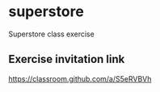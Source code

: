 # superstore
Superstore class exercise

## Exercise invitation link
https://classroom.github.com/a/S5eRVBVh
